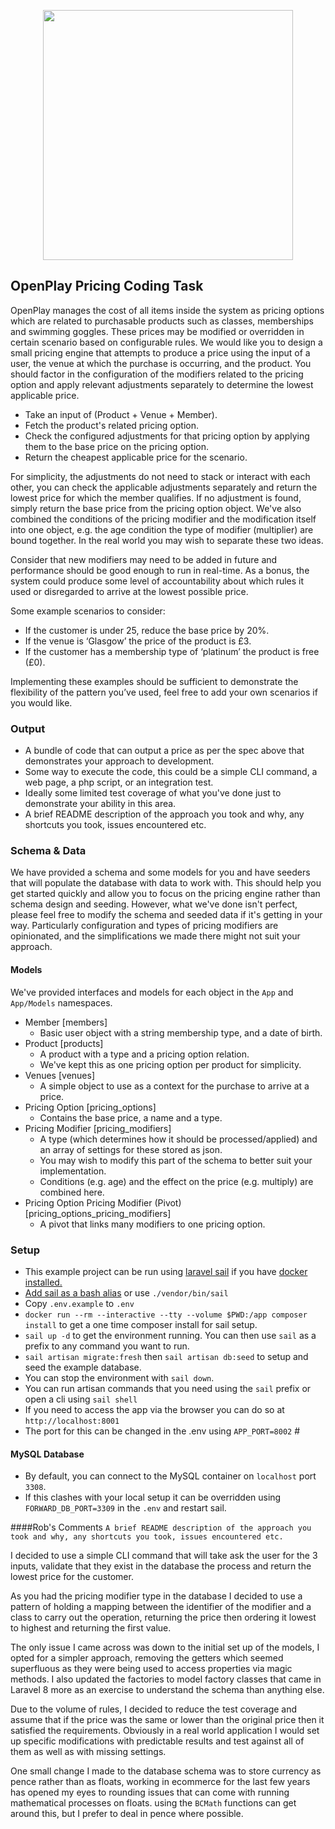 <p align="center"><a href="https://openplay.net" target="_blank"><img src="https://openplay.net/wp-content/uploads/2020/05/op-inline-transparent-1.png" width="400"></a></p>


## OpenPlay Pricing Coding Task
OpenPlay manages the cost of all items inside the system as pricing options which are related to purchasable 
products such as classes, memberships and swimming goggles. These prices may be modified or overridden in certain 
scenario based on configurable rules. We would like you to design a small pricing engine that attempts to produce a price using the input of a user, the venue 
at which the purchase is occurring, and the product. You should factor in the configuration of the modifiers
related to the pricing option and apply relevant adjustments separately to determine the lowest applicable price.

- Take an input of (Product + Venue + Member).
- Fetch the product's related pricing option.
- Check the configured adjustments for that pricing option 
  by applying them to the base price on the pricing option.
- Return the cheapest applicable price for the scenario.

For simplicity, the adjustments do not need to stack or interact with each other, you can check the applicable
adjustments separately and return the lowest price for which the member qualifies. If no adjustment
is found, simply return the base price from the pricing option object. We've also combined the conditions of the
pricing modifier and the modification itself into one object, e.g. the age condition the type of modifier (multiplier) are bound together. 
In the real world you may wish to separate these two ideas.

Consider that new modifiers may need to be added in future and performance should be good enough
to run in real-time. As a bonus, the system could produce some level of accountability about which rules it used 
or disregarded to arrive at the lowest possible price.

Some example scenarios to consider:
- If the customer is under 25, reduce the base price by 20%.
- If the venue is ‘Glasgow’ the price of the product is £3.
- If the customer has a membership type of ‘platinum’ the product is free (£0).

Implementing these examples should be sufficient to demonstrate the flexibility of the
pattern you’ve used, feel free to add your own scenarios if you would like.

### Output
- A bundle of code that can output a price as per the spec above that demonstrates
your approach to development.
- Some way to execute the code, this could be a simple CLI command, a web page, a php script, or an integration test.  
- Ideally some limited test coverage of what you've done just to demonstrate your ability in this area.
- A brief README description of the approach you took and why, any shortcuts you took, issues encountered etc.

### Schema & Data

We have provided a schema and some models for you and have seeders that will populate the database with data 
to work with. This should help you get started quickly and allow you to focus on the pricing engine rather than 
schema design and seeding. However, what we've done isn't perfect, please feel free to modify the schema and 
seeded data if it's getting in your way. Particularly configuration and types of pricing modifiers are opinionated,
and the simplifications we made there might not suit your approach.

#### Models

We've provided interfaces and models for each object in the `App` and `App/Models` namespaces. 

- Member [members]
  - Basic user object with a string membership type, and a date of birth.
- Product [products]
  - A product with a type and a pricing option relation.
  - We've kept this as one pricing option per product for simplicity.
- Venues [venues]
  - A simple object to use as a context for the purchase to arrive at a price.
- Pricing Option [pricing_options]
  - Contains the base price, a name and a type.
- Pricing Modifier [pricing_modifiers] 
  - A type (which determines how it should be processed/applied) and an array of settings for these stored as json.
  - You may wish to modify this part of the schema to better suit your implementation.
  - Conditions (e.g. age) and the effect on the price (e.g. multiply) are combined here.  
- Pricing Option Pricing Modifier (Pivot) [pricing_options_pricing_modifiers]
  - A pivot that links many modifiers to one pricing option.


### Setup
- This example project can be run using <a href="https://laravel.com/docs/8.x/sail">laravel sail</a> if you have <a href="https://docs.docker.com/get-docker/">docker installed.</a>
- <a href="https://laravel.com/docs/8.x/sail#configuring-a-bash-alias">Add sail as a bash alias</a> or use `./vendor/bin/sail`
- Copy `.env.example` to `.env`
- `docker run --rm --interactive --tty --volume $PWD:/app composer install` to get a one time composer install for sail setup.
- `sail up -d` to get the environment running. You can then use `sail` as a prefix to any command you want to run.
- `sail artisan migrate:fresh` then `sail artisan db:seed` to setup and seed the example database.
- You can stop the environment with `sail down`.
- You can run artisan commands that you need using the `sail` prefix or open a cli using `sail shell` 
- If you need to access the app via the browser you can do so at `http://localhost:8001`
- The port for this can be changed in the .env using `APP_PORT=8002` #

#### MySQL Database
- By default, you can connect to the MySQL container on `localhost` port `3308`.
- If this clashes with your local setup it can be overridden using `FORWARD_DB_PORT=3309` in the `.env` and restart sail.

####Rob's Comments
`A brief README description of the approach you took and why, any shortcuts you took, issues encountered etc.`

I decided to use a simple CLI command that will take ask the user for the 3 inputs, validate that they exist in the database the process and return the lowest price for the customer.

As you had the pricing modifier type in the database I decided to use a pattern of holding a mapping between the identifier of the modifier and a class to carry out the operation, returning the price then ordering it lowest to highest and returning the first value.

The only issue I came across was down to the initial set up of the models, I opted for a simpler approach, removing the getters which seemed superfluous as they were being used to access properties via magic methods. I also updated the factories to model factory classes that came in Laravel 8 more as an exercise to understand the schema than anything else. 

Due to the volume of rules, I decided to reduce the test coverage and assume that if the price was the same or lower than the original price then it satisfied the requirements. Obviously in a real world application I would set up specific modifications  with predictable results and test against all of them as well as with missing settings.

One small change I made to the database schema was to store currency as pence rather than as floats, working in ecommerce for the last few years has opened my eyes to rounding issues that can come with running mathematical processes on floats. using the `BCMath`  functions can get around this, but I prefer to deal in pence where possible.


